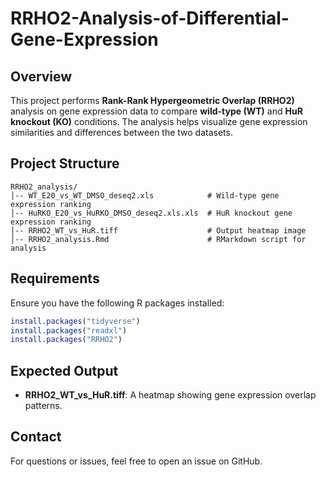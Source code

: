 # RRHO2-Analysis-of-Differential-Gene-Expression

## Overview
This project performs **Rank-Rank Hypergeometric Overlap (RRHO2)** analysis on gene expression data to compare **wild-type (WT)** and **HuR knockout (KO)** conditions. The analysis helps visualize gene expression similarities and differences between the two datasets.

## Project Structure
```
RRHO2_analysis/
│-- WT_E20_vs_WT_DMSO_deseq2.xls            # Wild-type gene expression ranking
│-- HuRKO_E20_vs_HuRKO_DMSO_deseq2.xls.xls  # HuR knockout gene expression ranking
│-- RRHO2_WT_vs_HuR.tiff                    # Output heatmap image
│-- RRHO2_analysis.Rmd                      # RMarkdown script for analysis
```

## Requirements
Ensure you have the following R packages installed:
```r
install.packages("tidyverse")
install.packages("readxl")
install.packages("RRHO2")
```

## Expected Output
- **RRHO2_WT_vs_HuR.tiff**: A heatmap showing gene expression overlap patterns.

## Contact
For questions or issues, feel free to open an issue on GitHub.

